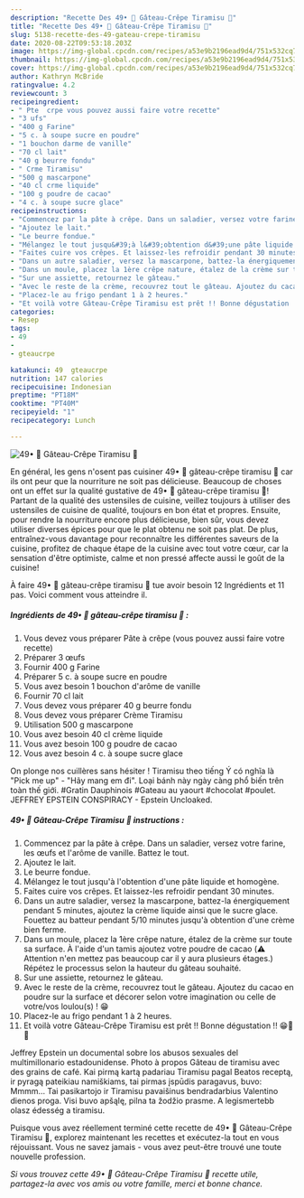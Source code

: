 ```yaml
---
description: "Recette Des 49• 🍰 Gâteau-Crêpe Tiramisu 🍫"
title: "Recette Des 49• 🍰 Gâteau-Crêpe Tiramisu 🍫"
slug: 5138-recette-des-49-gateau-crepe-tiramisu
date: 2020-08-22T09:53:18.203Z
image: https://img-global.cpcdn.com/recipes/a53e9b2196ead9d4/751x532cq70/49•-🍰-gateau-crepe-tiramisu-🍫-photo-principale-de-la-recette.jpg
thumbnail: https://img-global.cpcdn.com/recipes/a53e9b2196ead9d4/751x532cq70/49•-🍰-gateau-crepe-tiramisu-🍫-photo-principale-de-la-recette.jpg
cover: https://img-global.cpcdn.com/recipes/a53e9b2196ead9d4/751x532cq70/49•-🍰-gateau-crepe-tiramisu-🍫-photo-principale-de-la-recette.jpg
author: Kathryn McBride
ratingvalue: 4.2
reviewcount: 3
recipeingredient:
- " Pte  crpe vous pouvez aussi faire votre recette"
- "3 ufs"
- "400 g Farine"
- "5 c. à soupe sucre en poudre"
- "1 bouchon darme de vanille"
- "70 cl lait"
- "40 g beurre fondu"
- " Crme Tiramisu"
- "500 g mascarpone"
- "40 cl crme liquide"
- "100 g poudre de cacao"
- "4 c. à soupe sucre glace"
recipeinstructions:
- "Commencez par la pâte à crêpe. Dans un saladier, versez votre farine, les œufs et l&#39;arôme de vanille. Battez le tout."
- "Ajoutez le lait."
- "Le beurre fondue."
- "Mélangez le tout jusqu&#39;à l&#39;obtention d&#39;une pâte liquide et homogène."
- "Faites cuire vos crêpes. Et laissez-les refroidir pendant 30 minutes."
- "Dans un autre saladier, versez la mascarpone, battez-la énergiquement pendant 5 minutes, ajoutez la crème liquide ainsi que le sucre glace. Fouettez au batteur pendant 5/10 minutes jusqu&#39;à obtention d&#39;une crème bien ferme."
- "Dans un moule, placez la 1ère crêpe nature, étalez de la crème sur toute sa surface. À l&#39;aide d&#39;un tamis ajoutez votre poudre de cacao (⚠️ Attention n&#39;en mettez pas beaucoup car il y aura plusieurs étages.) Répétez le processus selon la hauteur du gâteau souhaité."
- "Sur une assiette, retournez le gâteau."
- "Avec le reste de la crème, recouvrez tout le gâteau. Ajoutez du cacao en poudre sur la surface et décorer selon votre imagination ou celle de votre/vos loulou(s) ! 😁"
- "Placez-le au frigo pendant 1 à 2 heures."
- "Et voilà votre Gâteau-Crêpe Tiramisu est prêt !! Bonne dégustation !! 😁🍰🍴"
categories:
- Resep
tags:
- 49
- 
- gteaucrpe

katakunci: 49  gteaucrpe 
nutrition: 147 calories
recipecuisine: Indonesian
preptime: "PT18M"
cooktime: "PT40M"
recipeyield: "1"
recipecategory: Lunch

---
```



![49• 🍰 Gâteau-Crêpe Tiramisu 🍫](https://img-global.cpcdn.com/recipes/a53e9b2196ead9d4/751x532cq70/49•-🍰-gateau-crepe-tiramisu-🍫-photo-principale-de-la-recette.jpg)

En général, les gens n'osent pas cuisiner 49• 🍰 gâteau-crêpe tiramisu 🍫 car ils ont peur que la nourriture ne soit pas délicieuse. Beaucoup de choses ont un effet sur la qualité gustative de 49• 🍰 gâteau-crêpe tiramisu 🍫! Partant de la qualité des ustensiles de cuisine, veillez toujours à utiliser des ustensiles de cuisine de qualité, toujours en bon état et propres. Ensuite, pour rendre la nourriture encore plus délicieuse, bien sûr, vous devez utiliser diverses épices pour que le plat obtenu ne soit pas plat. De plus, entraînez-vous davantage pour reconnaître les différentes saveurs de la cuisine, profitez de chaque étape de la cuisine avec tout votre cœur, car la sensation d'être optimiste, calme et non pressé affecte aussi le goût de la cuisine!

<!--inarticleads1-->

À faire 49• 🍰 gâteau-crêpe tiramisu 🍫 tue avoir besoin 12 Ingrédients et 11 pas. Voici comment vous atteindre il.

##### Ingrédients de 49• 🍰 gâteau-crêpe tiramisu 🍫 :

1. Vous devez vous préparer  Pâte à crêpe (vous pouvez aussi faire votre recette)
1. Préparer 3 œufs
1. Fournir 400 g Farine
1. Préparer 5 c. à soupe sucre en poudre
1. Vous avez besoin 1 bouchon d&#39;arôme de vanille
1. Fournir 70 cl lait
1. Vous devez vous préparer 40 g beurre fondu
1. Vous devez vous préparer  Crème Tiramisu
1. Utilisation 500 g mascarpone
1. Vous avez besoin 40 cl crème liquide
1. Vous avez besoin 100 g poudre de cacao
1. Vous avez besoin 4 c. à soupe sucre glace


On plonge nos cuillères sans hésiter ! Tiramisu theo tiếng Ý có nghĩa là &#34;Pick me up&#34; - &#34;Hãy mang em đi&#34;. Loại bánh này ngày càng phổ biến trên toàn thế giới. #Gratin Dauphinois #Gateau au yaourt #chocolat #poulet. JEFFREY EPSTEIN CONSPIRACY - Epstein Uncloaked. 

<!--inarticleads2-->

##### 49• 🍰 Gâteau-Crêpe Tiramisu 🍫 instructions :

1. Commencez par la pâte à crêpe. Dans un saladier, versez votre farine, les œufs et l&#39;arôme de vanille. Battez le tout.
1. Ajoutez le lait.
1. Le beurre fondue.
1. Mélangez le tout jusqu&#39;à l&#39;obtention d&#39;une pâte liquide et homogène.
1. Faites cuire vos crêpes. Et laissez-les refroidir pendant 30 minutes.
1. Dans un autre saladier, versez la mascarpone, battez-la énergiquement pendant 5 minutes, ajoutez la crème liquide ainsi que le sucre glace. Fouettez au batteur pendant 5/10 minutes jusqu&#39;à obtention d&#39;une crème bien ferme.
1. Dans un moule, placez la 1ère crêpe nature, étalez de la crème sur toute sa surface. À l&#39;aide d&#39;un tamis ajoutez votre poudre de cacao (⚠️ Attention n&#39;en mettez pas beaucoup car il y aura plusieurs étages.) Répétez le processus selon la hauteur du gâteau souhaité.
1. Sur une assiette, retournez le gâteau.
1. Avec le reste de la crème, recouvrez tout le gâteau. Ajoutez du cacao en poudre sur la surface et décorer selon votre imagination ou celle de votre/vos loulou(s) ! 😁
1. Placez-le au frigo pendant 1 à 2 heures.
1. Et voilà votre Gâteau-Crêpe Tiramisu est prêt !! Bonne dégustation !! 😁🍰🍴


Jeffrey Epstein un documental sobre los abusos sexuales del multimillonario estadounidense. Photo à propos Gâteau de tiramisu avec des grains de café. Kai pirmą kartą padariau Tiramisu pagal Beatos receptą, ir pyragą pateikiau namiškiams, tai pirmas įspūdis paragavus, buvo: Mmmm… Tai pasikartojo ir Tiramisu pavaišinus bendradarbius Valentino dienos proga. Visi buvo apšąlę, pilna ta žodžio prasme. A legismertebb olasz édesség a tiramisu. 

<!--inarticleads1-->

<p>
Puisque vous avez réellement terminé cette recette de 49• 🍰 Gâteau-Crêpe Tiramisu 🍫, explorez maintenant les recettes et exécutez-la tout en vous réjouissant. Vous ne savez jamais - vous avez peut-être trouvé une toute nouvelle profession.
</p>

<p>
<i>Si vous trouvez cette 49• 🍰 Gâteau-Crêpe Tiramisu 🍫 recette utile, partagez-la avec vos amis ou votre famille, merci et bonne chance.</i>
</p>
